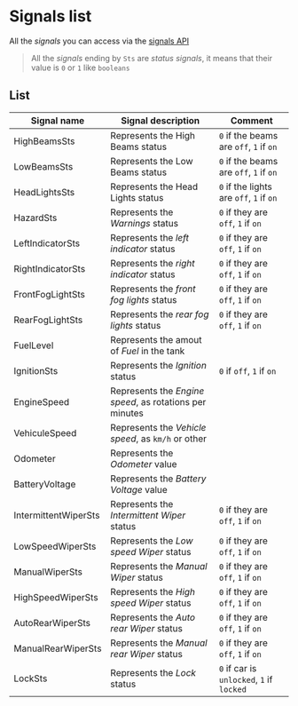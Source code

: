 # Signals list

All the *signals* you can access via the [signals API](signals.md)

> All the *signals* ending by `Sts` are *status signals*, it means that their value is `0` or `1` like `booleans`

## List

|Signal name|Signal description|Comment|
|---|---|---|
|HighBeamsSts|Represents the High Beams status|`0` if the beams are `off`, `1` if `on`| 
|LowBeamsSts|Represents the Low Beams status|`0` if the beams are `off`, `1` if `on`| 
|HeadLightsSts|Represents the Head Lights status|`0` if the lights are `off`, `1` if `on`|
|HazardSts|Represents the *Warnings* status|`0` if they are `off`, `1` if `on`|
|LeftIndicatorSts|Represents the *left indicator* status|`0` if they are `off`, `1` if `on`|
|RightIndicatorSts|Represents the *right indicator* status|`0` if they are `off`, `1` if `on`|
|FrontFogLightSts|Represents the *front fog lights* status|`0` if they are `off`, `1` if `on`|
|RearFogLightSts|Represents the *rear fog lights* status|`0` if they are `off`, `1` if `on`|
|FuelLevel|Represents the amout of *Fuel* in the tank||
|IgnitionSts|Represents the *Ignition* status|`0` if `off`, `1` if `on`|
|EngineSpeed|Represents the *Engine speed*, as rotations per minutes||
|VehiculeSpeed|Represents the *Vehicle speed*, as `km/h` or other||
|Odometer|Represents the *Odometer* value||
|BatteryVoltage|Represents the *Battery Voltage* value||
|IntermittentWiperSts|Represents the *Intermittent Wiper* status|`0` if they are `off`, `1` if `on`|
|LowSpeedWiperSts|Represents the *Low speed Wiper* status|`0` if they are `off`, `1` if `on`|
|ManualWiperSts|Represents the *Manual Wiper* status|`0` if they are `off`, `1` if `on`|
|HighSpeedWiperSts|Represents the *High speed Wiper* status|`0` if they are `off`, `1` if `on`|
|AutoRearWiperSts|Represents the *Auto rear Wiper* status|`0` if they are `off`, `1` if `on`|
|ManualRearWiperSts|Represents the *Manual rear Wiper* status|`0` if they are `off`, `1` if `on`|
|LockSts|Represents the *Lock* status|`0` if car is `unlocked`, `1` if `locked`|